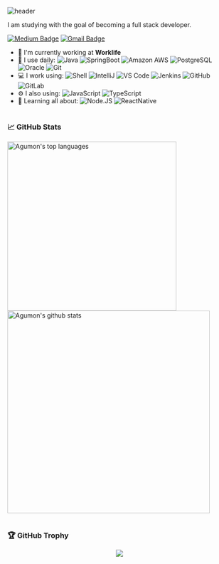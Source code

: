 ![header](https://capsule-render.vercel.app/api?type=waving&color=auto&height=300&section=header&text=Hi%20there!%20I'm%20Jade!&fontSize=90)

I am studying with the goal of becoming a full stack developer.

[![Medium Badge](https://img.shields.io/badge/-@dev.jadepark-black?style=plastic&labelColor=000000&logo=Medium&link=https://medium.com/@dev.jadepark/)](https://medium.com/@dev.jadepark)
[![Gmail Badge](https://img.shields.io/badge/-dev.jadepark@gmail.com-c14438?style=plastic&logo=Gmail&logoColor=white&link=mailto:dev.jadepark@gmail.com)](mailto:dev.jadepark@gmail.com)

- 🏢 I'm currently working at **Worklife**
- 🚀 I use daily:
  ![Java](https://img.shields.io/badge/-java-3f4441?style=plastic&logo=java)
  ![SpringBoot](https://img.shields.io/badge/-SpringBoot-3f4441?style=plastic&logo=springboot)
  ![Amazon AWS](https://img.shields.io/badge/Amazon%20AWS-232F3E?style=plastic&logo=amazon-aws)
  ![PostgreSQL](https://img.shields.io/badge/-PostgreSQL-336791?style=plastic&logo=postgresql)
  ![Oracle](https://img.shields.io/badge/-Oracle-336791?style=plastic&logo=oracle)
  ![Git](https://img.shields.io/badge/-Git-black?style=plastic&logo=git)
- 💻 I work using:
  ![Shell](https://img.shields.io/badge/-Shell-blasck?style=plastic&logo=Shell)
  ![IntelliJ](https://img.shields.io/badge/-IntelliJ-007ACC?style=plastic&logo=IntelliJ)
  ![VS Code](https://img.shields.io/badge/-VS%20Code-007ACC?style=plastic&logo=visual-studio-code)
  ![Jenkins](https://img.shields.io/badge/-Jenkins-black?style=plastic&logo=Jenkins)
  ![GitHub](https://img.shields.io/badge/-GitHub-181717?style=plastic&logo=github)
  ![GitLab](https://img.shields.io/badge/-GitLab-FCA121?style=plastic&logo=gitlab)
- ⚙️ I also using:
  ![JavaScript](https://img.shields.io/badge/-JavaScript-black?style=plastic&logo=javascript)
  ![TypeScript](https://img.shields.io/badge/-TypeScript-black?style=plastic&logo=typescript)
- 🌱 Learning all about:
  ![Node.JS](https://img.shields.io/badge/-Node.JS-black?style=plastic&logo=Node.js)
  ![ReactNative](https://img.shields.io/badge/-ReactNative-black?style=plastic&logo=react)
#  
<h3>📈 GitHub Stats</h3>
<p>
    <img width="380px" src="https://github-readme-stats.vercel.app/api/top-langs/?username=dev-jadepark&hide=html&layout=compact&hide_border=true" alt="Agumon's top languages"/>
    <img width="455px" src="https://github-readme-stats.vercel.app/api?username=dev-jadepark&theme=default&hide_border=true" alt="Agumon's github stats" />
</p>

#    
<h3>🏆 GitHub Trophy</h3>
<p align="center">
    <img src="https://github-profile-trophy.vercel.app/?username=dev-jadepark&column=8&no-frame=true"/>
</p>
</div>

